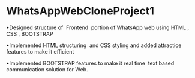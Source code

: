 # WhatsAppWebCloneProject1

•Designed structure of  Frontend  portion of WhatsApp web using HTML , CSS , BOOTSTRAP

•Implemented HTML structuring  and CSS styling and added attractice features to make it efficient

•Implemented BOOTSTRAP features to make it real time  text based communication solution for Web.
